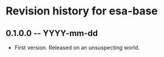 # Revision history for esa-base

## 0.1.0.0 -- YYYY-mm-dd

* First version. Released on an unsuspecting world.
